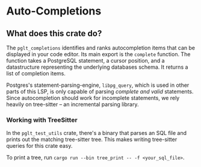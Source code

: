 # Auto-Completions

## What does this crate do?

The `pglt_completions` identifies and ranks autocompletion items that can be displayed in your code editor.
Its main export is the `complete` function. The function takes a PostgreSQL statement, a cursor position, and a datastructure representing the underlying databases schema. It returns a list of completion items.

Postgres's statement-parsing-engine, `libpg_query`, which is used in other parts of this LSP, is only capable of parsing _complete and valid_ statements. Since autocompletion should work for incomplete statements, we rely heavily on tree-sitter – an incremental parsing library.

### Working with TreeSitter

In the `pglt_test_utils` crate, there's a binary that parses an SQL file and prints out the matching tree-sitter tree.
This makes writing tree-sitter queries for this crate easy.

To print a tree, run `cargo run --bin tree_print -- -f <your_sql_file>`.

